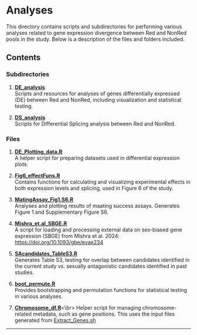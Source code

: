 # Analyses

This directory contains scripts and subdirectories for performing various analyses related to gene expression divergence between Red and NonRed pools in the study. Below is a description of the files and folders included.

## Contents

### Subdirectories
1. **[DE_analysis](https://github.com/mchlleliu/MaleLimitedEvo/tree/main/Analyses/DE_analysis)**  
   Scripts and resources for analyses of genes differentially expressed (DE) between Red and NonRed, including visualization and statistical testing.

2. **[DS_analysis](https://github.com/mchlleliu/MaleLimitedEvo/tree/main/Analyses/DS_analysis)**  
   Scripts for Differential Splicing analysis between Red and NonRed.

### Files
1. **[DE_Plotting_data.R](https://github.com/mchlleliu/MaleLimitedEvo/blob/main/Analyses/DE_Plotting_data.R)**  
   A helper script for preparing datasets used in differential expression plots.

2. **[Fig6_effectFuns.R](https://github.com/mchlleliu/MaleLimitedEvo/blob/main/Analyses/Fig6_effectFuns.R)**  
   Contains functions for calculating and visualizing experimental effects in both expression levels and splicing, used in Figure 6 of the study.

3. **[MatingAssay_Fig1.S6.R](https://github.com/mchlleliu/MaleLimitedEvo/blob/main/Analyses/MatingAssay_Fig1.S6.R)**  
   Analyses and plotting results of maating success assays. Generates Figure 1 and Supplementary Figure S6. 

4. **[Mishra_et.al_SBGE.R](https://github.com/mchlleliu/MaleLimitedEvo/blob/main/Analyses/Mishra_et.al_SBGE.R)**  
   A script for loading and processing external data on sex-biased gene expression (SBGE) from Mishra et al. 2024: https://doi.org/10.1093/gbe/evae234 

5. **[SAcandidates_TableS3.R](https://github.com/mchlleliu/MaleLimitedEvo/blob/main/Analyses/SAcandidates_TableS3.R)**  
   Generates Table S3, testing for overlap between candidates identified in the current study vs. sexually antagonistic candidates identified in past studies.

6. **[boot_permute.R](https://github.com/mchlleliu/MaleLimitedEvo/blob/main/Analyses/boot_permute.R)**  
   Provides bootstrapping and permutation functions for statistical testing in various analyses. 

7. **[Chromosome_df.R](https://github.com/mchlleliu/MaleLimitedEvo/blob/main/Analyses/Chromosome_df.R)**<\br>
   Helper script for managing chromosome-related metadata, such as gene positions. This uses the input files generated from [Extract_Genes.sh](https://github.com/karlgrieshop/FastQProcessing/blob/main/ExtractGenes/Extract_Genes.sh)

 ---

